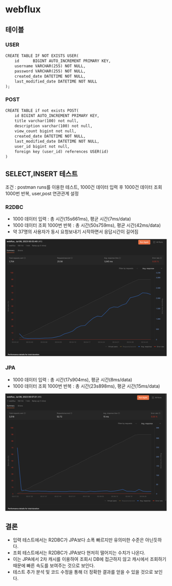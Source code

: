 # webflux

## 테이블

### USER

~~~
CREATE TABLE IF NOT EXISTS USER(
    id      BIGINT AUTO_INCREMENT PRIMARY KEY,
    username VARCHAR(255) NOT NULL,
    password VARCHAR(255) NOT NULL,
    created_date DATETIME NOT NULL,
    last_modified_date DATETIME NOT NULL
);
~~~

### POST

~~~
CREATE TABLE if not exists POST(
    id BIGINT AUTO_INCREMENT PRIMARY KEY,
    title varchar(100) not null,
    description varchar(100) not null,
    view_count bigint not null,
    created_date DATETIME NOT NULL,
    last_modified_date DATETIME NOT NULL,
    user_id bigint not null,
    foreign key (user_id) references USER(id)
)
~~~

## SELECT,INSERT 테스트

조건 : postman runs를 이용한 테스트, 1000건 데이터 입력 후 1000건 데이터 조회 1000번 반복, user,post 연관관계 설정

### R2DBC

* 1000 데이터 입력 : 총 시간(15s661ms), 평균 시간(7ms/data)
* 1000 데이터 조회 1000번 반복 : 총 시간(50s759ms), 평균 시간(42ms/data)
* 약 37명의 사용자가 동시 요청보내기 시작하면서 응답시간이 길어짐

![테스트](img/webfluxR2dbc.png)

### JPA

* 1000 데이터 입력 : 총 시간(17s904ms), 평균 시간(8ms/data)
* 1000 데이터 조회 1000번 반복 : 총 시간(23s898ms), 평균 시간(15ms/data)

![테스트](img/webfluxJpa.png)

## 결론 

* 입력 테스트에서는 R2DBC가 JPA보다 소폭 빠르지만 유의미한 수준은 아닌듯하다.
* 조회 테스트에서는 R2DBC가 JPA보다 현저히 떨어지는 수치가 나온다.
* 이는 JPA에서 2차 캐시를 이용하여 조회시 DB에 접근하지 않고 캐시에서 조회하기 때문에 빠른 속도를 보여주는 것으로 보인다.
* 테스트 추가 분석 및 코드 수정을 통해 더 정확한 결과를 얻을 수 있을 것으로 보인다.


